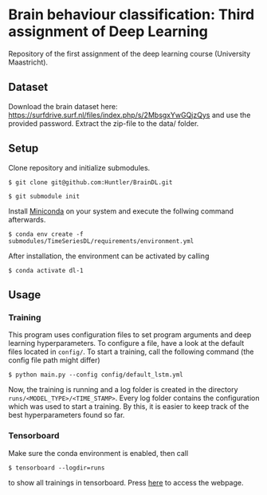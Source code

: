 # Brain behaviour classification: Third assignment of Deep Learning
Repository of the first assignment of the deep learning course (University Maastricht).

## Dataset
Download the brain dataset here: https://surfdrive.surf.nl/files/index.php/s/2MbsgxYwGQjzQys and use the provided password. Extract the zip-file to the data/ folder.

## Setup
Clone repository and initialize submodules.

```$ git clone git@github.com:Huntler/BrainDL.git```

```$ git submodule init```

Install [Miniconda](https://docs.conda.io/en/latest/miniconda.html) on your system and execute the follwing command afterwards.

```$ conda env create -f submodules/TimeSeriesDL/requirements/environment.yml```

After installation, the environment can be activated by calling 

```$ conda activate dl-1```

## Usage
### Training
This program uses configuration files to set program arguments and deep learning hyperparameters. To configure a file, have a look at the default files located in ```config/```. To start a training, call the following command (the config file path might differ)

```$ python main.py --config config/default_lstm.yml```

Now, the training is running and a log folder is created in the directory ```runs/<MODEL_TYPE>/<TIME_STAMP>```. Every log folder contains the configuration which was used to start a training. By this, it is easier to keep track of the best hyperparameters found so far.

### Tensorboard
Make sure the conda environment is enabled, then call

```$ tensorboard --logdir=runs```

to show all trainings in tensorboard. Press [here](http://localhost:6006) to access the webpage.
